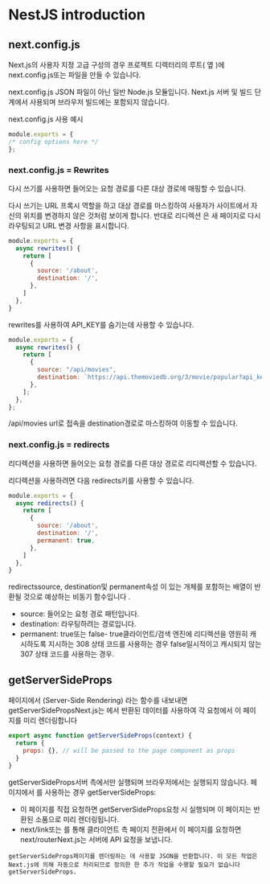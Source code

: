 # NestJS introduction

## next.config.js

Next.js의 사용자 지정 고급 구성의 경우 프로젝트 디렉터리의 루트( 옆 )에 next.config.js또는 파일을 만들 수 있습니다.

next.config.js JSON 파일이 아닌 일반 Node.js 모듈입니다. Next.js 서버 및 빌드 단계에서 사용되며 브라우저 빌드에는 포함되지 않습니다.

next.config.js 사용 예시

```javascript
module.exports = {
/* config options here */
};
```
### next.config.js = Rewrites

다시 쓰기를 사용하면 들어오는 요청 경로를 다른 대상 경로에 매핑할 수 있습니다.

다시 쓰기는 URL 프록시 역할을 하고 대상 경로를 마스킹하여 사용자가 사이트에서 자신의 위치를 ​​변경하지 않은 것처럼 보이게 합니다. 반대로 리디렉션 은 새 페이지로 다시 라우팅되고 URL 변경 사항을 표시합니다.
```javascript
module.exports = {
  async rewrites() {
    return [
      {
        source: '/about',
        destination: '/',
      },
    ]
  },
}
```
rewrites를 사용하여 API_KEY를 숨기는데 사용할 수 있습니다.

```javascript
module.exports = {
  async rewrites() {
    return [
      {
        source: "/api/movies",
        destination: `https://api.themoviedb.org/3/movie/popular?api_key=${API_KEY}`,
      },
    ];
  },
};
```
/api/movies url로 접속을 destination경로로 마스킹하여 이동할 수 있습니다.

### next.config.js = redirects
리디렉션을 사용하면 들어오는 요청 경로를 다른 대상 경로로 리디렉션할 수 있습니다.

리디렉션을 사용하려면 다음 redirects키를 사용할 수 있습니다.
```javascript
module.exports = {
  async redirects() {
    return [
      {
        source: '/about',
        destination: '/',
        permanent: true,
      },
    ]
  },
}
```
redirectssource, destination및 permanent속성 이 있는 개체를 포함하는 배열이 반환될 것으로 예상하는 비동기 함수입니다 .

- source: 들어오는 요청 경로 패턴입니다.
- destination: 라우팅하려는 경로입니다.
- permanent: true또는 false- true클라이언트/검색 엔진에 리디렉션을 영원히 캐시하도록 지시하는 308 상태 코드를 사용하는 경우 false일시적이고 캐시되지 않는 307 상태 코드를 사용하는 경우.


## getServerSideProps
페이지에서 (Server-Side Rendering) 라는 함수를 내보내면 getServerSidePropsNext.js는 에서 반환된 데이터를 사용하여 각 요청에서 이 페이지를 미리 렌더링합니다

```javascript
export async function getServerSideProps(context) {
  return {
    props: {}, // will be passed to the page component as props
  }
}
```
getServerSideProps서버 측에서만 실행되며 브라우저에서는 실행되지 않습니다. 페이지에서 를 사용하는 경우 getServerSideProps:

- 이 페이지를 직접 요청하면 getServerSideProps요청 시 실행되며 이 페이지는 반환된 소품으로 미리 렌더링됩니다.
- next/link또는 를 통해 클라이언트 측 페이지 전환에서 이 페이지를 요청하면 next/routerNext.js는 서버에 API 요청을 보냅니다.
```
getServerSideProps페이지를 렌더링하는 데 사용할 JSON을 반환합니다. 이 모든 작업은 Next.js에 의해 자동으로 처리되므로 정의한 한 추가 작업을 수행할 필요가 없습니다 getServerSideProps.
```


